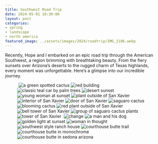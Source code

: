 ```yaml
---
title: Southwest Road Trip
date: 2024-05-01 10:30:00
layout: post
categories:
- spring
- landscape
- north america
featured_image: ../assets/images/2024/roadtrip/IMG_2186.webp
---
```

Recently, Hope and I embarked on an epic road trip through the American Southwest, a region brimming with breathtaking beauty. From the fiery sunsets over Arizona’s deserts to the rugged charm of Texas highlands, every moment was unforgettable. Here’s a glimpse into our incredible journey.

<figure class="masonry">
    <img src="/assets/images/2024/roadtrip/IMG_1548.webp" alt="">
    <img src="/assets/images/2024/roadtrip/IMG_1567.webp" alt="a green spotted cactus">
    <img src="/assets/images/2024/roadtrip/IMG_1613.webp" alt="red building">
    <img src="/assets/images/2024/roadtrip/IMG_1592.webp" alt="classic teal car by palm trees">
    <img class="two" src="/assets/images/2024/roadtrip/IMG_2032.webp" alt="desert sunset">
    <img src="/assets/images/2024/roadtrip/IMG_1596.webp" alt="young woman at sunset">
    <img src="/assets/images/2024/roadtrip/IMG_1647.webp" alt="plant outside of San Xavier">
    <img src="/assets/images/2024/roadtrip/IMG_1666.webp" alt="interior of San Xavier">
    <img src="/assets/images/2024/roadtrip/IMG_1689.webp" alt="door of San Xavier">
    <img class="two" src="/assets/images/2024/roadtrip/IMG_2186.webp" alt="saguaro cactus">
    <img src="/assets/images/2024/roadtrip/IMG_1695.webp" alt="blooming cactus">
    <img src="/assets/images/2024/roadtrip/IMG_1759.webp" alt="red plant outside of San Xavier">
    <img src="/assets/images/2024/roadtrip/IMG_1740.webp" alt="bell tower of San Xavier">
    <img class="two" src="/assets/images/2024/roadtrip/IMG_2191.webp" alt="group of saguaro cactus plants">
    <img src="/assets/images/2024/roadtrip/IMG_1704.webp" alt="tower of San Xavier">
    <img src="/assets/images/2024/roadtrip/IMG_6463.webp" alt="">
    <img src="/assets/images/2024/roadtrip/IMG_6485.webp" alt="change">
    <img src="/assets/images/2024/roadtrip/IMG_1812.webp" alt="a man and his dog">
    <img class="two" src="/assets/images/2024/roadtrip/IMG_7109.webp" alt="golden light at sunset">
        <img src="/assets/images/2024/roadtrip/IMG_6582.webp" alt="woman in thought">
    <img class="two" src="/assets/images/2024/roadtrip/IMG_6834.webp" alt="southwest style ranch house">
    <img src="/assets/images/2024/roadtrip/IMG_2268.webp" alt="courthouse butte trail">    
    <img src="/assets/images/2024/roadtrip/IMG_6946.webp" alt="courthouse butte in monochrome">    
    <img class="two" src="/assets/images/2024/roadtrip/IMG_6926.webp" alt="courthouse butte in sedona arizona">

</figure>